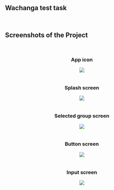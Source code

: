<h2>Wachanga test task</h2>

<br>

<h2>Screenshots of the Project</h2>
<br>
<h3 align='center'>App icon</h3>

<div align='center'>
<img src='./preview/Screenshot_app.png'/>
</div>

<br>
<h3 align='center'>Splash screen</h3>

<div align='center'>
<img src='./preview/Screenshot_splash.png'/>
</div>

<br>
<h3 align='center'>Selected group screen</h3>

<div align='center'>
<img src='./preview/Screenshot_group.png'/>
</div>

<br>
<h3 align='center'>Button screen</h3>

<div align='center'>
<img src='./preview/Screenshot_button.png'/>
</div>

<br>
<h3 align='center'>Input screen</h3>

<div align='center'>
<img src='./preview/Screenshot_input.png'/>
</div>
